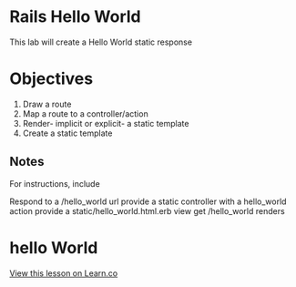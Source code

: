 # Rails Hello World

This lab will create a Hello World static response


# Objectives

1. Draw a route
2. Map a route to a controller/action
3. Render- implicit or explicit- a static template
4. Create a static template

## Notes


For instructions, include

Respond to a /hello_world url
provide a static controller with a hello_world action
provide a static/hello_world.html.erb view
get /hello_world renders <h1>hello World</h1>

<a href='https://learn.co/lessons/rails-hello-world-lab' data-visibility='hidden'>View this lesson on Learn.co</a>
